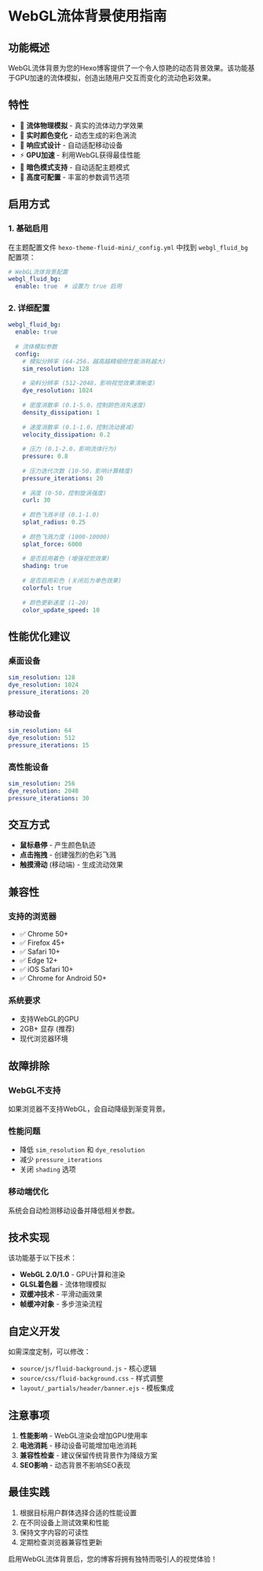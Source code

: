 # WebGL流体背景使用指南

## 功能概述

WebGL流体背景为您的Hexo博客提供了一个令人惊艳的动态背景效果。该功能基于GPU加速的流体模拟，创造出随用户交互而变化的流动色彩效果。

## 特性
- 🌊 **流体物理模拟** - 真实的流体动力学效果
- 🎨 **实时颜色变化** - 动态生成的彩色涡流
- 📱 **响应式设计** - 自动适配移动设备
- ⚡ **GPU加速** - 利用WebGL获得最佳性能
- 🌙 **暗色模式支持** - 自动适配主题模式
- 🔧 **高度可配置** - 丰富的参数调节选项

## 启用方式

### 1. 基础启用

在主题配置文件 `hexo-theme-fluid-mini/_config.yml` 中找到 `webgl_fluid_bg` 配置项：

```yaml
# WebGL流体背景配置
webgl_fluid_bg:
  enable: true  # 设置为 true 启用
```

### 2. 详细配置

```yaml
webgl_fluid_bg:
  enable: true
  
  # 流体模拟参数
  config:
    # 模拟分辨率 (64-256，越高越精细但性能消耗越大)
    sim_resolution: 128
    
    # 染料分辨率 (512-2048，影响视觉效果清晰度)
    dye_resolution: 1024
    
    # 密度消散率 (0.1-5.0，控制颜色消失速度)
    density_dissipation: 1
    
    # 速度消散率 (0.1-1.0，控制流动衰减)
    velocity_dissipation: 0.2
    
    # 压力 (0.1-2.0，影响流体行为)
    pressure: 0.8
    
    # 压力迭代次数 (10-50，影响计算精度)
    pressure_iterations: 20
    
    # 涡度 (0-50，控制旋涡强度)
    curl: 30
    
    # 颜色飞溅半径 (0.1-1.0)
    splat_radius: 0.25
    
    # 颜色飞溅力度 (1000-10000)
    splat_force: 6000
    
    # 是否启用着色 (增强视觉效果)
    shading: true
    
    # 是否启用彩色 (关闭后为单色效果)
    colorful: true
    
    # 颜色更新速度 (1-20)
    color_update_speed: 10
```

## 性能优化建议

### 桌面设备
```yaml
sim_resolution: 128
dye_resolution: 1024
pressure_iterations: 20
```

### 移动设备
```yaml
sim_resolution: 64
dye_resolution: 512
pressure_iterations: 15
```

### 高性能设备
```yaml
sim_resolution: 256
dye_resolution: 2048
pressure_iterations: 30
```

## 交互方式

- **鼠标悬停** - 产生颜色轨迹
- **点击拖拽** - 创建强烈的色彩飞溅
- **触摸滑动** (移动端) - 生成流动效果

## 兼容性

### 支持的浏览器
- ✅ Chrome 50+
- ✅ Firefox 45+
- ✅ Safari 10+
- ✅ Edge 12+
- ✅ iOS Safari 10+
- ✅ Chrome for Android 50+

### 系统要求
- 支持WebGL的GPU
- 2GB+ 显存 (推荐)
- 现代浏览器环境

## 故障排除

### WebGL不支持
如果浏览器不支持WebGL，会自动降级到渐变背景。

### 性能问题
- 降低 `sim_resolution` 和 `dye_resolution`
- 减少 `pressure_iterations`
- 关闭 `shading` 选项

### 移动端优化
系统会自动检测移动设备并降低相关参数。

## 技术实现

该功能基于以下技术：
- **WebGL 2.0/1.0** - GPU计算和渲染
- **GLSL着色器** - 流体物理模拟
- **双缓冲技术** - 平滑动画效果
- **帧缓冲对象** - 多步渲染流程

## 自定义开发

如需深度定制，可以修改：
- `source/js/fluid-background.js` - 核心逻辑
- `source/css/fluid-background.css` - 样式调整
- `layout/_partials/header/banner.ejs` - 模板集成

## 注意事项

1. **性能影响** - WebGL渲染会增加GPU使用率
2. **电池消耗** - 移动设备可能增加电池消耗  
3. **兼容性检查** - 建议保留传统背景作为降级方案
4. **SEO影响** - 动态背景不影响SEO表现

## 最佳实践

1. 根据目标用户群体选择合适的性能设置
2. 在不同设备上测试效果和性能
3. 保持文字内容的可读性
4. 定期检查浏览器兼容性更新

启用WebGL流体背景后，您的博客将拥有独特而吸引人的视觉体验！ 
